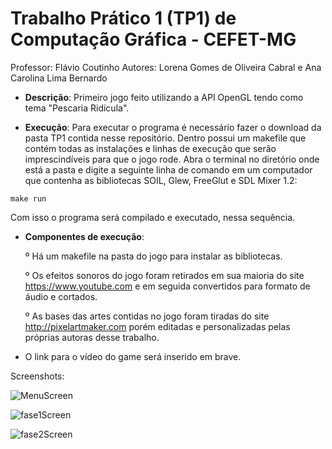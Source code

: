 # Trabalho Prático 1 (TP1) de Computação Gráfica - CEFET-MG

Professor: Flávio Coutinho
Autores: Lorena Gomes de Oliveira Cabral e Ana Carolina Lima Bernardo

* **Descrição**: Primeiro jogo feito utilizando a API OpenGL tendo como tema "Pescaria Ridícula".

* **Execução**: Para executar o programa é necessário fazer o download da pasta TP1 contida nesse repositório. Dentro possui um makefile que contém todas as instalações e linhas de execução que serão imprescindíveis para que o jogo rode. Abra o terminal no diretório onde está a pasta e digite a seguinte linha de comando em um computador que contenha as bibliotecas SOIL, Glew, FreeGlut e SDL Mixer 1.2:

```
make run
```
Com isso o programa será compilado e executado, nessa sequência. 

* **Componentes de execução**: 

  º Há um makefile na pasta do jogo para instalar as bibliotecas.
  
  º Os efeitos sonoros do jogo foram retirados em sua maioria do site https://www.youtube.com e em seguida convertidos para formato de áudio e cortados.
  
  º As bases das artes contidas no jogo foram tiradas do site http://pixelartmaker.com porém editadas e personalizadas pelas próprias autoras desse trabalho.
  
* O link para o vídeo do game será inserido em brave. 

Screenshots: 

![MenuScreen](https://user-images.githubusercontent.com/42523044/56629214-05e08700-6623-11e9-9e13-973bbd1dc689.png)

![fase1Screen](https://user-images.githubusercontent.com/42523044/56629285-404a2400-6623-11e9-90f0-feb4dfba4285.png)

![fase2Screen](https://user-images.githubusercontent.com/42523044/56629345-712a5900-6623-11e9-9c3c-78c9d3f27395.png)


